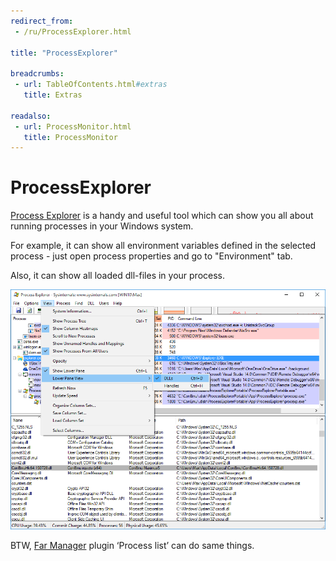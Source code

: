 ```yaml
---
redirect_from:
 - /ru/ProcessExplorer.html

title: "ProcessExplorer"

breadcrumbs:
 - url: TableOfContents.html#extras
   title: Extras

readalso:
 - url: ProcessMonitor.html
   title: ProcessMonitor
---
```


# ProcessExplorer

[Process Explorer](http://technet.microsoft.com/en-us/sysinternals/bb896653)
is a handy and useful tool which can show you all about running processes
in your Windows system.

For example, it can show all environment variables defined in the selected
process - just open process properties and go to "Environment" tab.

Also, it can show all loaded dll-files in your process.

![Loaded dynamic libraries](/img/ProcessExplorer.png)

BTW, [Far Manager](FarManager.html) plugin ‘Process list’
can do same things.

